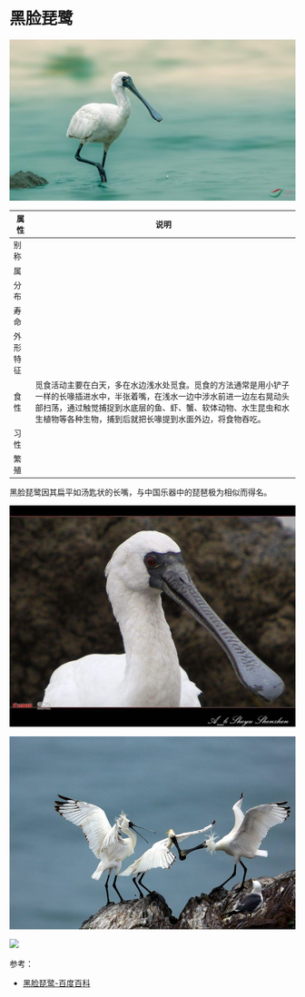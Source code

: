 # 黑脸琵鹭

![](01.jpg)

|属性|说明|
| ---- | ---- |
| 别称||
| 属||
| 分布||
| 寿命||
| 外形特征||
| 食性| 觅食活动主要在白天，多在水边浅水处觅食。觅食的方法通常是用小铲子一样的长喙插进水中，半张着嘴，在浅水一边中涉水前进一边左右晃动头部扫荡，通过触觉捕捉到水底层的鱼、虾、蟹、软体动物、水生昆虫和水生植物等各种生物，捕到后就把长喙提到水面外边，将食物吞吃。|
| 习性||
| 繁殖||

黑脸琵鹭因其扁平如汤匙状的长嘴，与中国乐器中的琵琶极为相似而得名。

![](02.jpg)

![](03.jpg)

![](01.gif)

参考：
- [黑脸琵鹭-百度百科](https://baike.baidu.com/item/%E9%BB%91%E8%84%B8%E7%90%B5%E9%B9%AD/347612?fromModule=lemma_search-box)
